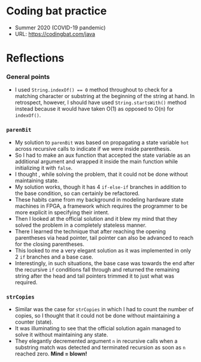 # Coding bat practice

- Summer 2020 (COVID-19 pandemic)
- URL: https://codingbat.com/java


# Reflections

### General points
- I used `String.indexOf() == 0` method throughout to check for a matching
    character or substring at the beginning of the string at hand.
    In retrospect, however, I should have used `String.startsWith()` method instead because
    it would have taken O(1) as opposed to O(n) for `indexOf()`.

### `parenBit`
- My solution to `parenBit` was based on propagating a state variable `hot` across
    recursive calls to indicate if we were inside parenthesis.
- So I had to make an aux function that accepted the state variable as an additional
    argument and wrapped it
    inside the main function while initializing it with `false`.
- I thought , while solving the problem, that it could not be done without maintaining state.
- My solution works, though it has 4 `if-else-if` branches in addition to the
    base condition, so can certainly be refactored.
- These habits came from my background in modeling hardware state machines in FPGA,
    a framework which requires the programmer to be more explicit in specifying their intent.
- Then I looked at the official solution and it blew my mind that they solved the problem
    in a completely stateless manner.
- There I learned the technique that after reaching the opening parentheses via head pointer,
     tail pointer can also be advanced to reach for the closing parentheses.
- This looked to me a very elegant solution as it was implemented in only 2 `if` branches and a base case.
- Interestingly, in such situations, the base case was towards the end after the
    recursive `if` conditions fall through and returned the remaining string after the
    head and tail pointers trimmed it to just what was required.

### `strCopies`
- Similar was the case for `strCopies` in which I had to count the number of copies,
    so I thought that it could not be done without maintaining a counter (state).
- It was illuminating to see that the official solution again managed to solve it
    without maintaining any state.
- They elegantly decremented argument `n` in recursive calls when a substring match
    was detected and terminated recursion as soon as `n` reached zero. __Mind = blown!__
